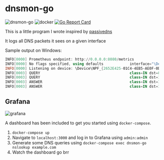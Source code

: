 # dnsmon-go

![dnsmon-go](https://github.com/jonpulsifer/dnsmon-go/workflows/dnsmon-go/badge.svg)
![docker](https://github.com/jonpulsifer/dnsmon-go/workflows/docker/badge.svg)
[![Go Report Card](https://goreportcard.com/badge/github.com/jonpulsifer/dnsmon-go)](https://goreportcard.com/report/github.com/jonpulsifer/dnsmon-go)

This is a little program I wrote inspired by [passivedns](https://github.com/gamelinux/passivedns)

It logs all DNS packets it sees on a given interface

Sample output on Windows:

```powershell
INFO[0000] Prometheus endpoint: http://0.0.0.0:8080/metrics
INFO[0000] No flags specified, using defaults            interface="\Device\NPF_{2652E425-01C4-4EB5-AE0F-0DE011B69C61}" promiscuous=true snaplen=65536
INFO[0000] Listening on device: \Device\NPF_{2652E425-01C4-4EB5-AE0F-0DE011B69C61}
INFO[0003] QUERY                                         class=IN dst=8.8.8.8 id=19712 name=pulsifer.dev opcode=Query rcode="No Error" src=192.168.2.21 type=A
INFO[0003] QUERY                                         class=IN dst=192.168.2.21 id=19712 name=pulsifer.dev opcode=Query rcode="No Error" src=8.8.8.8 type=A
INFO[0003] ANSWER                                        class=IN dst=192.168.2.21 id=19712 ip=192.30.252.153 name=pulsifer.dev opcode=Query rcode="No Error" src=8.8.8.8 type=A
INFO[0003] ANSWER                                        class=IN dst=192.168.2.21 id=19712 ip=192.30.252.154 name=pulsifer.dev opcode=Query rcode="No Error" src=8.8.8.8 type=A
```

## Grafana

![grafana](https://raw.githubusercontent.com/jonpulsifer/dnsmon-go/master/images/grafana.png)

A dashboard has been included to get you started using `docker-compose`.

1. `docker-compose up`
2. Navigate to `localhost:3000` and log in to Grafana using `admin:admin`
3. Generate some DNS queries using `docker-compose exec dnsmon-go nslookup example.com`
4. Watch the dashboard go brr
